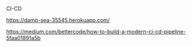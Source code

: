 CI-CD

https://damp-sea-35545.herokuapp.com/

https://medium.com/bettercode/how-to-build-a-modern-ci-cd-pipeline-5faa01891a5b

